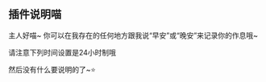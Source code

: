 <style>
@keyframes rot {
  0% {
    transform: rotateZ(0deg);
  }
  100% {
    transform: rotateZ(360deg);
  }
}

.rotationStar {
  display: inline-block;
  animation: rot 3.5s linear infinite;
  opacity: 1;
  transition: 1.5s cubic-bezier(0.4, 0, 1, 1);
}
.rotationStar:hover {
  opacity: 0;
  transition: 0.35s cubic-bezier(0.4, 0, 1, 1);
}
</style>

## 插件说明喵

主人好喵~ 你可以在我存在的任何地方跟我说“早安”或“晚安”来记录你的作息哦~

请注意下列时间设置是24小时制哦

然后没有什么要说明的了~<span class="rotationStar">⭐</span>
